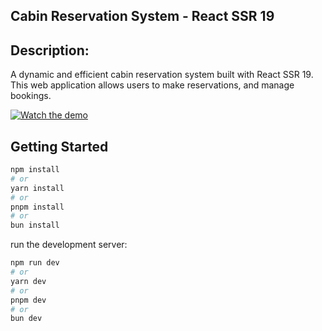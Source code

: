 ## Cabin Reservation System - React SSR 19

## Description:
A dynamic and efficient cabin reservation system built with React SSR 19. This web application allows users to make reservations, and manage bookings.


[![Watch the demo](https://img.youtube.com/vi/Wbrw6EPX1W4/0.jpg)](https://youtu.be/Ckp6rfgPDYE)

## Getting Started

```bash
npm install
# or
yarn install
# or
pnpm install
# or
bun install
```

run the development server:

```bash
npm run dev
# or
yarn dev
# or
pnpm dev
# or
bun dev
```

